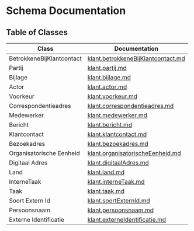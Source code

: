 # Schema Documentation

## Table of Classes

| Class | Documentation |
|-------|--------------|
| BetrokkeneBijKlantcontact | [klant.betrokkeneBijKlantcontact.md](klant.betrokkeneBijKlantcontact.md) |
| Partij | [klant.partij.md](klant.partij.md) |
| Bijlage | [klant.bijlage.md](klant.bijlage.md) |
| Actor | [klant.actor.md](klant.actor.md) |
| Voorkeur | [klant.voorkeur.md](klant.voorkeur.md) |
| Correspondentieadres | [klant.correspondentieadres.md](klant.correspondentieadres.md) |
| Medewerker | [klant.medewerker.md](klant.medewerker.md) |
| Bericht | [klant.bericht.md](klant.bericht.md) |
| Klantcontact | [klant.klantcontact.md](klant.klantcontact.md) |
| Bezoekadres | [klant.bezoekadres.md](klant.bezoekadres.md) |
| Organisatorische Eenheid | [klant.organisatorischeEenheid.md](klant.organisatorischeEenheid.md) |
| Digitaal Adres | [klant.digitaalAdres.md](klant.digitaalAdres.md) |
| Land | [klant.land.md](klant.land.md) |
| InterneTaak | [klant.interneTaak.md](klant.interneTaak.md) |
| Taak | [klant.taak.md](klant.taak.md) |
| Soort Extern Id | [klant.soortExternId.md](klant.soortExternId.md) |
| Persoonsnaam | [klant.persoonsnaam.md](klant.persoonsnaam.md) |
| Externe Identificatie | [klant.externeIdentificatie.md](klant.externeIdentificatie.md) |
